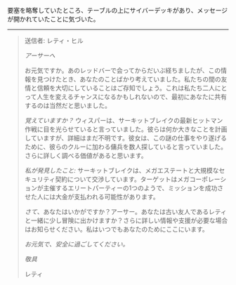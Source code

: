 要塞を略奪していたところ、テーブルの上にサイバーデッキがあり、メッセージが開かれていたことに気づいた。

---

> 送信者: レティ・ヒル
>
> _アーサーへ_
>
> お元気ですか。あのレッドバーで会ってからだいぶ経ちましたが、この情報を見つけたとき、あなたのことばかり考えていました。私たちの間の友情と信頼を大切にしていることはご存知でしょう。これは私たち二人にとって人生を変えるチャンスになるかもしれないので、最初にあなたに共有するのは当然だと思いました。
>
> _覚えていますか？_ ウィスパーは、サーキットブレイクの最新ヒットマン作戦に目を光らせていると言っていました。彼らは何か大きなことを計画していますが、詳細はまだ不明です。彼女は、この謎の仕事をやり遂げるために、彼らのクルーに加わる傭兵を数人探していると言っていました。さらに詳しく調べる価値があると思います。
>
> _私が発見したこと:_ サーキットブレイクは、メガエステートと大規模なセキュリティ契約について交渉しています。ターゲットはメガコーポレーションが主催するエリートパーティーの1つのようで、ミッションを成功させた人には大金が支払われる可能性があります。
>
> _さて_、あなたはいかがですか？アーサー。あなたは古い友人であるレティと一緒に少し冒険に出かけますか？さらに詳しい情報や支援が必要な場合はお知らせください。私はいつでもあなたのためにここにいます。
>
> _お元気で、安全に過ごしてください。_
>
> _敬具_
>
> レティ
